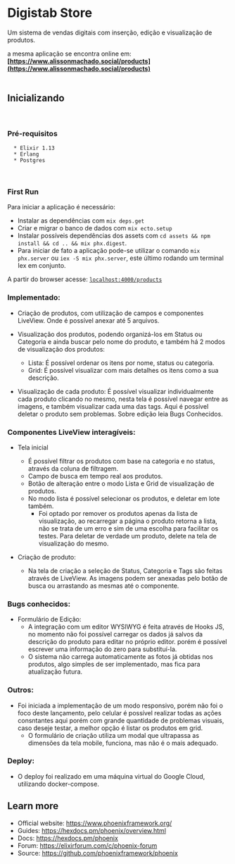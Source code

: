 # Digistab Store

Um sistema de vendas digitais com inserção, edição e visualização de produtos.

a mesma aplicação se encontra online em: <b>[https://www.alissonmachado.social/products](https://www.alissonmachado.social/products)</b>
<br/><br/>

## Inicializando
<br/>

### Pré-requisitos
```
  * Elixir 1.13
  * Erlang
  * Postgres
```
<br/>

### First Run
Para iniciar a aplicação é necessário:

  * Instalar as dependências com `mix deps.get`
  * Criar e migrar o banco de dados com `mix ecto.setup`
  * Instalar possíveis dependências dos assets com `cd assets && npm install && cd .. && mix phx.digest`. 
  * Para iniciar de fato a aplicação pode-se utilizar o comando `mix phx.server` ou `iex -S mix phx.server`, este último rodando um terminal Iex em conjunto.


A partir do browser acesse:
[`localhost:4000/products`](http://localhost:4000/products) 

### Implementado:

* Criação de produtos, com utilização de campos e componentes LiveView. Onde é possível anexar até 5 arquivos.

* Visualização dos produtos, podendo organizá-los em Status ou Categoria e ainda buscar pelo nome do produto, e também há 2 modos de visualização dos produtos: 
  * Lista: É possível ordenar os itens por nome, status ou categoria.
  * Grid: É possível visualizar com mais detalhes os itens como a sua descrição.

* Visualização de cada produto: É possível visualizar individualmente cada produto clicando no mesmo, nesta tela é possível navegar entre as imagens, e também visualizar cada uma das tags. Aqui é possível deletar o produto sem problemas. Sobre edição leia Bugs Conhecidos.

### Componentes LiveView interagíveis:
* Tela inicial
  * É possível filtrar os produtos com base na categoria e no status, através da coluna de filtragem.
  * Campo de busca em tempo real aos produtos.
  * Botão de alteração entre o modo Lista e Grid de visualização de produtos.
  * No modo lista é possível selecionar os produtos, e deletar em lote também. 
    * Foi optado por remover os produtos apenas da lista de visualização, ao recarregar a página o produto retorna a lista, não se trata de um erro e sim de uma escolha para facilitar os testes. Para deletar de verdade um produto, delete na tela de visualização do mesmo.

* Criação de produto:  
  * Na tela de criação a seleção de Status, Categoria e Tags são feitas através de LiveView. As imagens podem ser anexadas pelo botão de busca ou arrastando as mesmas até o componente.
  
### Bugs conhecidos:
* Formulário de Edição:
  * A integração com um editor WYSIWYG é feita através de Hooks JS, no momento não foi possível carregar os dados já salvos da descrição do produto para editar no próprio editor. porém é possível escrever uma informação do zero para substituí-la.
  * O sistema não carrega automaticamente as fotos já obtidas nos produtos, algo simples de ser implementado, mas fica para atualização futura.
  
### Outros:
  * Foi iniciada a implementação de um modo responsivo, porém não foi o foco deste lançamento, pelo celular é possível realizar todas as ações consntantes aqui porém com grande quantidade de problemas visuais, caso deseje testar, a melhor opção é listar os produtos em grid.
    * O formulário de criação utiliza um modal que ultrapassa as dimensões da tela mobile, funciona, mas não é o mais adequado.

### Deploy:
  * O deploy foi realizado em uma máquina virtual do Google Cloud, utilizando docker-compose. 

## Learn more

  * Official website: https://www.phoenixframework.org/
  * Guides: https://hexdocs.pm/phoenix/overview.html
  * Docs: https://hexdocs.pm/phoenix
  * Forum: https://elixirforum.com/c/phoenix-forum
  * Source: https://github.com/phoenixframework/phoenix
